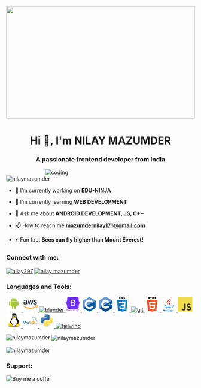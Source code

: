<p align="center">
  <img src="https://media1.giphy.com/media/v1.Y2lkPTc5MGI3NjExZjhuNG5zNjhrbDRidXM3am42YTA2a3pvNzNrZXM2NzFsZm9uOXcwNiZlcD12MV9pbnRlcm5hbF9naWZfYnlfaWQmY3Q9Zw/12W5Sg2koWYnwA/giphy.gif" width="100%" height="300">
</p>
<h1 align="center">Hi 👋, I'm NILAY MAZUMDER</h1>
<h3 align="center">A passionate frontend developer from India</h3>
<img align="right" alt="coding" width="400" src="https://media3.giphy.com/media/v1.Y2lkPTc5MGI3NjExY2NmYzdudTkzZTNvZmR1a2dmcmNkMW9yZXI5bGF1cTZla25la2drdyZlcD12MV9pbnRlcm5hbF9naWZfYnlfaWQmY3Q9Zw/bGgsc5mWoryfgKBx1u/giphy.gif">

<p align="left"> <img src="https://komarev.com/ghpvc/?username=nilaymazumder&label=Profile%20views&color=0e75b6&style=flat" alt="nilaymazumder" /> </p>

- 🔭 I’m currently working on **EDU-NINJA**

- 🌱 I’m currently learning **WEB DEVELOPMENT**

- 💬 Ask me about **ANDROID DEVELOPMENT, JS, C++**

- 📫 How to reach me **mazumdernilay171@gmail.com**

- ⚡ Fun fact **Bees can fly higher than Mount Everest!**

<h3 align="left">Connect with me:</h3>
<p align="left">
<a href="https://twitter.com/nilay297" target="blank"><img align="center" src="https://raw.githubusercontent.com/rahuldkjain/github-profile-readme-generator/master/src/images/icons/Social/twitter.svg" alt="nilay297" height="30" width="40" /></a>
<a href="https://linkedin.com/in/nilay mazumder" target="blank"><img align="center" src="https://raw.githubusercontent.com/rahuldkjain/github-profile-readme-generator/master/src/images/icons/Social/linked-in-alt.svg" alt="nilay mazumder" height="30" width="40" /></a>
</p>

<h3 align="left">Languages and Tools:</h3>
<p align="left"> <a href="https://developer.android.com" target="_blank" rel="noreferrer"> <img src="https://raw.githubusercontent.com/devicons/devicon/master/icons/android/android-original-wordmark.svg" alt="android" width="40" height="40"/> </a> <a href="https://aws.amazon.com" target="_blank" rel="noreferrer"> <img src="https://raw.githubusercontent.com/devicons/devicon/master/icons/amazonwebservices/amazonwebservices-original-wordmark.svg" alt="aws" width="40" height="40"/> </a> <a href="https://www.blender.org/" target="_blank" rel="noreferrer"> <img src="https://download.blender.org/branding/community/blender_community_badge_white.svg" alt="blender" width="40" height="40"/> </a> <a href="https://getbootstrap.com" target="_blank" rel="noreferrer"> <img src="https://raw.githubusercontent.com/devicons/devicon/master/icons/bootstrap/bootstrap-plain-wordmark.svg" alt="bootstrap" width="40" height="40"/> </a> <a href="https://www.cprogramming.com/" target="_blank" rel="noreferrer"> <img src="https://raw.githubusercontent.com/devicons/devicon/master/icons/c/c-original.svg" alt="c" width="40" height="40"/> </a> <a href="https://www.w3schools.com/cpp/" target="_blank" rel="noreferrer"> <img src="https://raw.githubusercontent.com/devicons/devicon/master/icons/cplusplus/cplusplus-original.svg" alt="cplusplus" width="40" height="40"/> </a> <a href="https://www.w3schools.com/css/" target="_blank" rel="noreferrer"> <img src="https://raw.githubusercontent.com/devicons/devicon/master/icons/css3/css3-original-wordmark.svg" alt="css3" width="40" height="40"/> </a> <a href="https://git-scm.com/" target="_blank" rel="noreferrer"> <img src="https://www.vectorlogo.zone/logos/git-scm/git-scm-icon.svg" alt="git" width="40" height="40"/> </a> <a href="https://www.w3.org/html/" target="_blank" rel="noreferrer"> <img src="https://raw.githubusercontent.com/devicons/devicon/master/icons/html5/html5-original-wordmark.svg" alt="html5" width="40" height="40"/> </a> <a href="https://www.java.com" target="_blank" rel="noreferrer"> <img src="https://raw.githubusercontent.com/devicons/devicon/master/icons/java/java-original.svg" alt="java" width="40" height="40"/> </a> <a href="https://developer.mozilla.org/en-US/docs/Web/JavaScript" target="_blank" rel="noreferrer"> <img src="https://raw.githubusercontent.com/devicons/devicon/master/icons/javascript/javascript-original.svg" alt="javascript" width="40" height="40"/> </a> <a href="https://www.linux.org/" target="_blank" rel="noreferrer"> <img src="https://raw.githubusercontent.com/devicons/devicon/master/icons/linux/linux-original.svg" alt="linux" width="40" height="40"/> </a> <a href="https://www.mysql.com/" target="_blank" rel="noreferrer"> <img src="https://raw.githubusercontent.com/devicons/devicon/master/icons/mysql/mysql-original-wordmark.svg" alt="mysql" width="40" height="40"/> </a> <a href="https://www.python.org" target="_blank" rel="noreferrer"> <img src="https://raw.githubusercontent.com/devicons/devicon/master/icons/python/python-original.svg" alt="python" width="40" height="40"/> </a> <a href="https://tailwindcss.com/" target="_blank" rel="noreferrer"> <img src="https://www.vectorlogo.zone/logos/tailwindcss/tailwindcss-icon.svg" alt="tailwind" width="40" height="40"/> </a> </p>



<p><img align="left" src="https://github-readme-stats.vercel.app/api/top-langs?username=nilaymazumder&show_icons=true&locale=en&layout=compact" alt="nilaymazumder" /></p>

<p>&nbsp;<img align="center" src="https://github-readme-stats.vercel.app/api?username=nilaymazumder&show_icons=true&locale=en" alt="nilaymazumder" /></p>

<p><img align="center" src="https://github-readme-streak-stats.herokuapp.com/?user=nilaymazumder&" alt="nilaymazumder" /></p>
<h3 align="left">Support:</h3>
<p><a href="https://www.buymeacoffee.com/Buy me a coffe"> <img align="left" src="https://cdn.buymeacoffee.com/buttons/v2/default-yellow.png" height="50" width="210" alt="Buy me a coffe" /></a></p><br><br>
